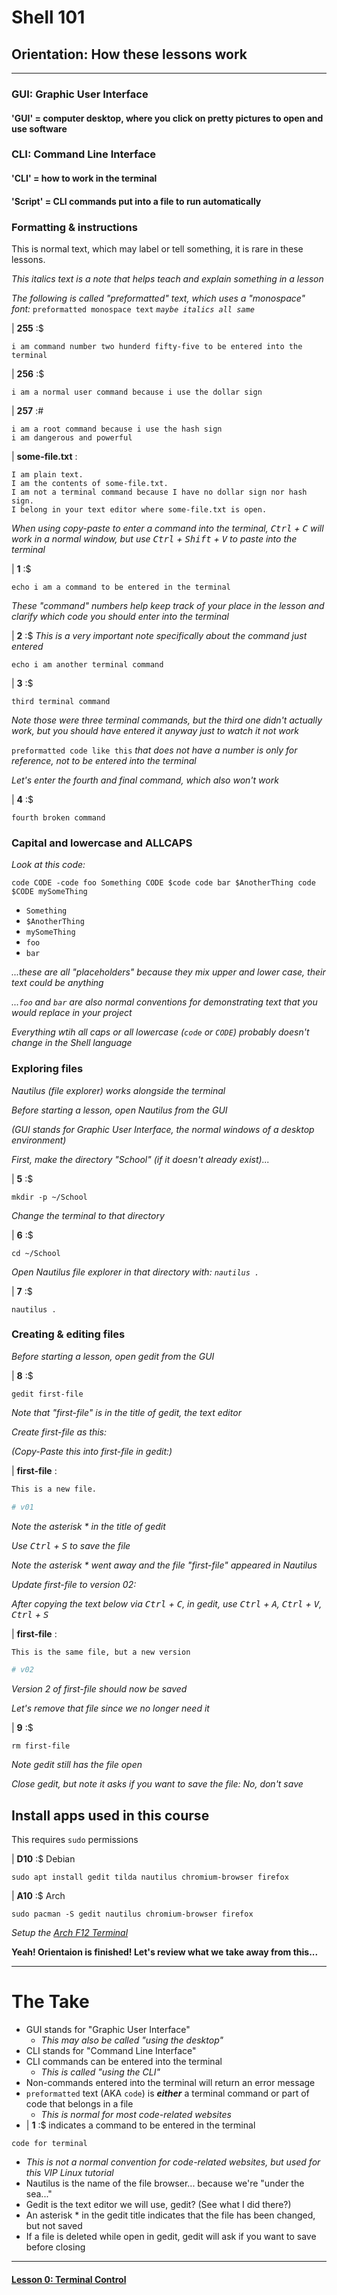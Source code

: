# Shell 101
## Orientation: How these lessons work

___

### GUI: Graphic User Interface

#### 'GUI' = computer desktop, where you click on pretty pictures to open and use software

### CLI: Command Line Interface

#### 'CLI' = how to work in the terminal

#### 'Script' = CLI commands put into a file to run automatically

### Formatting & instructions

This is normal text, which may label or tell something, it is rare in these lessons.

*This italics text is a note that helps teach and explain something in a lesson*

*The following is called "preformatted" text, which uses a "monospace" font:* `preformatted monospace text` *`maybe italics all same`*

| **255** :$

```console
i am command number two hunderd fifty-five to be entered into the terminal
```

| **256** :$

```console
i am a normal user command because i use the dollar sign
```

| **257** :#

```console
i am a root command because i use the hash sign
i am dangerous and powerful
```

| **some-file.txt** :

```
I am plain text.
I am the contents of some-file.txt.
I am not a terminal command because I have no dollar sign nor hash sign.
I belong in your text editor where some-file.txt is open.
```

*When using copy-paste to enter a command into the terminal, <kbd>Ctrl</kbd> + <kbd>C</kbd> will work in a normal window, but use <kbd>Ctrl</kbd> + <kbd>Shift</kbd> + <kbd>V</kbd> to paste into the terminal*

| **1** :$

```console
echo i am a command to be entered in the terminal
```

*These "command" numbers help keep track of your place in the lesson and clarify which code you should enter into the terminal*

| **2** :$ *This is a very important note specifically about the command just entered*

```console
echo i am another terminal command
```

| **3** :$

```console
third terminal command
```

*Note those were three terminal commands, but the third one didn't actually work, but you should have entered it anyway just to watch it not work*

`preformatted code like this` *that does not have a number is only for reference, not to be entered into the terminal*

*Let's enter the fourth and final command, which also won't work*

| **4** :$

```console
fourth broken command
```

### Capital and lowercase and ALLCAPS

*Look at this code:*

`code CODE -code foo Something CODE $code code bar $AnotherThing code $CODE mySomeThing`

- `Something`
- `$AnotherThing`
- `mySomeThing`
- `foo`
- `bar`

*...these are all "placeholders" because they mix upper and lower case, their text could be anything*

*...`foo` and `bar` are also normal conventions for demonstrating text that you would replace in your project*

*Everything wtih all caps or all lowercase (`code` or `CODE`) probably doesn't change in the Shell language*

### Exploring files

*Nautilus (file explorer) works alongside the terminal*

*Before starting a lesson, open Nautilus from the GUI*

*(GUI stands for Graphic User Interface, the normal windows of a desktop environment)*

*First, make the directory "School" (if it doesn't already exist)...*

| **5** :$

```console
mkdir -p ~/School
```

*Change the terminal to that directory*

| **6** :$

```console
cd ~/School
```

*Open Nautilus file explorer in that directory with: `nautilus .`*

| **7** :$

```console
nautilus .
```

### Creating & editing files

*Before starting a lesson, open gedit from the GUI*

| **8** :$

```console
gedit first-file
```

*Note that "first-file" is in the title of gedit, the text editor*

*Create first-file as this:*

*(Copy-Paste this into first-file in gedit:)*

| **first-file** :

```sh
This is a new file.

# v01
```

*Note the asterisk * in the title of gedit*

*Use <kbd>Ctrl</kbd> + <kbd>S</kbd> to save the file*

*Note the asterisk * went away and the file "first-file" appeared in Nautilus*

*Update first-file to version 02:*

*After copying the text below via <kbd>Ctrl</kbd> + <kbd>C</kbd>, in gedit, use <kbd>Ctrl</kbd> + <kbd>A</kbd>, <kbd>Ctrl</kbd> + <kbd>V</kbd>, <kbd>Ctrl</kbd> + <kbd>S</kbd>*

| **first-file** :

```sh
This is the same file, but a new version

# v02
```

*Version 2 of first-file should now be saved*

*Let's remove that file since we no longer need it*

| **9** :$

```console
rm first-file
```

*Note gedit still has the file open*

*Close gedit, but note it asks if you want to save the file: No, don't save*

## Install apps used in this course

This requires `sudo` permissions

| **D10** :$ Debian

```console
sudo apt install gedit tilda nautilus chromium-browser firefox
```

| **A10** :$ Arch

```console
sudo pacman -S gedit nautilus chromium-browser firefox
```

*Setup the [Arch F12 Terminal](https://github.com/inkVerb/vip/blob/master/Arch-F12-Terminal.md)*

**Yeah! Orientaion is finished! Let's review what we take away from this...**

___

# The Take

- GUI stands for "Graphic User Interface"
  - *This may also be called "using the desktop"*
- CLI stands for "Command Line Interface"
- CLI commands can be entered into the terminal
  - *This is called "using the CLI"*
- Non-commands entered into the terminal will return an error message
- `preformatted` text (AKA `code`) is ***either*** a terminal command or part of code that belongs in a file
  - *This is normal for most code-related websites*
- | **1** :$ indicates a command to be entered in the terminal

```console
code for terminal
```
  - *This is not a normal convention for code-related websites, but used for this VIP Linux tutorial*
- Nautilus is the name of the file browser... because we're "under the sea..."
- Gedit is the text editor we will use, gedit? (See what I did there?)
- An asterisk * in the gedit title indicates that the file has been changed, but not saved
- If a file is deleted while open in gedit, gedit will ask if you want to save before closing

___
#### [Lesson 0: Terminal Control](https://github.com/inkVerb/vip/blob/master/101/Lesson-00.md)

